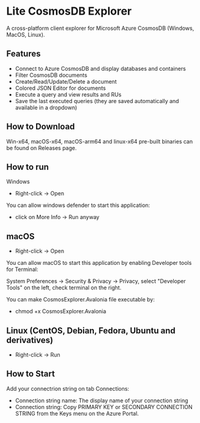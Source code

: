 
# Lite CosmosDB Explorer

A cross-platform client explorer for Microsoft Azure CosmosDB (Windows, MacOS, Linux).

## Features

- Connect to Azure CosmosDB and display databases and containers
- Filter CosmosDB documents
- Create/Read/Update/Delete a document
- Colored JSON Editor for documents
- Execute a query and view results and RUs
- Save the last executed queries (they are saved automatically and available in a dropdown)

## How to Download
Win-x64, macOS-x64, macOS-arm64 and linux-x64 pre-built binaries can be found on Releases page.

## How to run
Windows
- Right-click -> Open

You can allow windows defender to start this application:

- click on More Info -> Run anyway

## macOS
- Right-click -> Open

You can allow macOS to start this application by enabling Developer tools for Terminal:

System Preferences -> Security & Privacy -> Privacy, select "Developer Tools" on the left, check terminal on the right.

You can make CosmosExplorer.Avalonia file executable by:

- chmod +x CosmosExplorer.Avalonia

## Linux (CentOS, Debian, Fedora, Ubuntu and derivatives)
- Right-click -> Run

## How to Start
Add your connectrion string on tab Connections:
- Connection string name: The display name of your connection string
- Connection string: Copy PRIMARY KEY or SECONDARY CONNECTION STRING from the Keys menu on the Azure Portal.